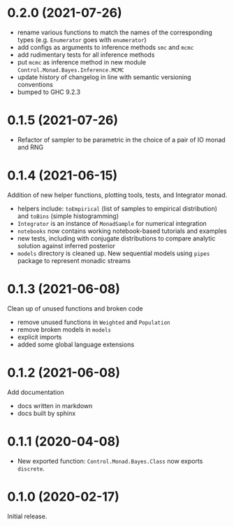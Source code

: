 # 0.2.0 (2021-07-26)

- rename various functions to match the names of the corresponding types (e.g. `Enumerator` goes with `enumerator`)
- add configs as arguments to inference methods `smc` and `mcmc`
- add rudimentary tests for all inference methods
- put `mcmc` as inference method in new module `Control.Monad.Bayes.Inference.MCMC`
- update history of changelog in line with semantic versioning conventions
- bumped to GHC 9.2.3

# 0.1.5 (2021-07-26)

- Refactor of sampler to be parametric in the choice of a pair of IO monad and RNG

# 0.1.4 (2021-06-15)

Addition of new helper functions, plotting tools, tests, and Integrator monad.

- helpers include: `toEmpirical` (list of samples to empirical distribution) and `toBins` (simple histogramming)
- `Integrator` is an instance of `MonadSample` for numerical integration
- `notebooks` now contains working notebook-based tutorials and examples
- new tests, including with conjugate distributions to compare analytic solution against inferred posterior
- `models` directory is cleaned up. New sequential models using `pipes` package to represent monadic streams


# 0.1.3 (2021-06-08)

Clean up of unused functions and broken code

- remove unused functions in `Weighted` and `Population`
- remove broken models in `models`
- explicit imports
- added some global language extensions

# 0.1.2 (2021-06-08)

Add documentation

- docs written in markdown
- docs built by sphinx


# 0.1.1 (2020-04-08)

- New exported function: `Control.Monad.Bayes.Class` now exports `discrete`.

# 0.1.0 (2020-02-17)

Initial release.
